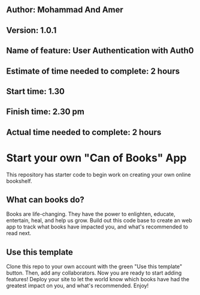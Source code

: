 ## **Author**: Mohammad And Amer
## **Version**: 1.0.1 

## Name of feature: User Authentication with Auth0

## Estimate of time needed to complete: 2 hours

## Start time: 1.30

## Finish time: 2.30 pm

## Actual time needed to complete: 2 hours

# Start your own "Can of Books" App

This repository has starter code to begin work on creating your own online bookshelf.

## What can books do?

Books are life-changing. They have the power to enlighten, educate, entertain, heal, and help us grow. Build out this code base to create an web app to track what books have impacted you, and what's recommended to read next.

## Use this template

Clone this repo to your own account with the green "Use this template" button. Then, add any collaborators. Now you are ready to start adding features! Deploy your site to let the world know which books have had the greatest impact on you, and what's recommended. Enjoy!
